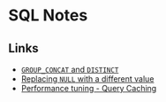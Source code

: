 # SQL Notes

## Links

  - [`GROUP_CONCAT` and `DISTINCT`](https://stackoverflow.com/questions/3083499/mysql-distinct-on-a-group-concat)
  - [Replacing `NULL` with a different value](https://database.guide/4-ways-to-replace-null-with-a-different-value-in-mysql/)
  - [Performance tuning - Query Caching](https://logicalread.com/2015/09/28/mysql-with-query-caching-mc13/#.Xh9i-nWYXmF)
